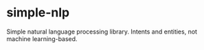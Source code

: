 # simple-nlp
Simple natural language processing library. Intents and entities, not machine learning-based.
